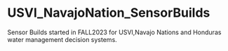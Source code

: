 # USVI_NavajoNation_SensorBuilds
Sensor Builds started in FALL2023 for USVI,Navajo Nations and Honduras water management decision systems.
